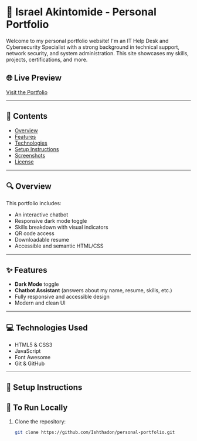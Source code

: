 # 💼 Israel Akintomide - Personal Portfolio

Welcome to my personal portfolio website! I'm an IT Help Desk and Cybersecurity Specialist with a strong background in technical support, network security, and system administration. This site showcases my skills, projects, certifications, and more.

## 🌐 Live Preview

[Visit the Portfolio](https://ishthadon.github.io/personal-portfolio/)

---

## 📂 Contents

- [Overview](#-overview)
- [Features](#-features)
- [Technologies](#-technologies-used)
- [Setup Instructions](#-setup-instructions)
- [Screenshots](#-screenshots)
- [License](#-license)

---

## 🔍 Overview

This portfolio includes:

- An interactive chatbot
- Responsive dark mode toggle
- Skills breakdown with visual indicators
- QR code access
- Downloadable resume
- Accessible and semantic HTML/CSS

---

## ✨ Features

- **Dark Mode** toggle
- **Chatbot Assistant** (answers about my name, resume, skills, etc.)
- Fully responsive and accessible design
- Modern and clean UI

---

## 💻 Technologies Used

- HTML5 & CSS3
- JavaScript
- Font Awesome
- Git & GitHub

---

## 🚀 Setup Instructions

## 🚀 To Run Locally

1. Clone the repository:

   ```bash
   git clone https://github.com/Ishthadon/personal-portfolio.git